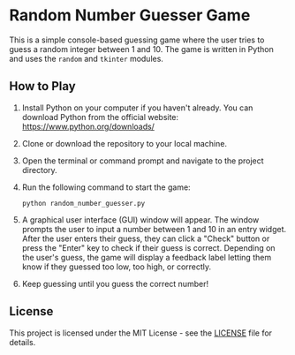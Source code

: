 # Random Number Guesser Game

This is a simple console-based guessing game where the user tries to guess a random integer between 1 and 10. The game is written in Python and uses the `random` and `tkinter` modules.

## How to Play

1. Install Python on your computer if you haven't already. You can download Python from the official website: https://www.python.org/downloads/

2. Clone or download the repository to your local machine.

3. Open the terminal or command prompt and navigate to the project directory.

4. Run the following command to start the game:

   ```
   python random_number_guesser.py
   ```

5. A graphical user interface (GUI) window will appear. The window prompts the user to input a number between 1 and 10 in an entry widget. After the user enters their guess, they can click a "Check" button or press the "Enter" key to check if their guess is correct. Depending on the user's guess, the game will display a feedback label letting them know if they guessed too low, too high, or correctly.

6. Keep guessing until you guess the correct number!

## License

This project is licensed under the MIT License - see the [LICENSE](LICENSE) file for details.
